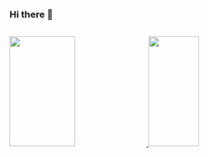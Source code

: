 ### Hi there 👋

##

<div>
  <a href="https://github.com/carolinalunardi">
  <img width="48%" height="195px" src="http://github-readme-stats.vercel.app/api?username=carolinalunardi&show_icons=true&theme=dracula&include_all_commits=true&count_private=false"/>
  <img width="42%" height="195px" src="http://github-readme-stats.vercel.app/api/top-langs/?username=carolinalunardi&layout=compact&langs_count-16&theme=dracula"/>  
</div>
